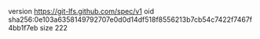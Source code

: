 version https://git-lfs.github.com/spec/v1
oid sha256:0e103a6358149792707e0d0d14df518f8556213b7cb54c7422f7467f4bb1f7eb
size 222
